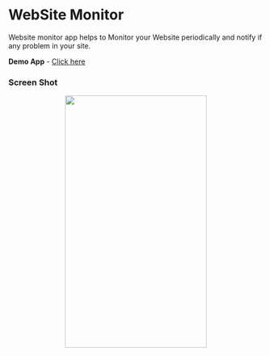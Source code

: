 # WebSite Monitor

Website monitor app helps to Monitor your Website periodically and notify if any problem in your site.

**Demo App** - [Click here](https://gitlab.com/manimaran/website-monitor/-/releases)

### Screen Shot

<center><img src="https://gitlab.com/manimaran/website-monitor/raw/master/files/web_site_monitor_ui.gif" data-canonical-src="https://gitlab.com/manimaran/website-monitor/raw/master/files/web_site_monitor_ui.gif" width="280" height="500" /></center>
<br>



